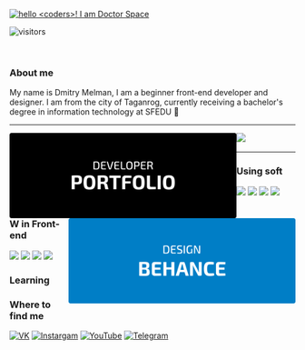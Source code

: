 
 [<img alt='hello <coders>! I am Doctor Space' target="_blank" src="https://github.com/DoctorSpace/DoctorSpace/blob/main/Hello.png"/>](https://github.com/DoctorSpace/)



![visitors](https://vbr.wocr.tk/badge?page_id=DoctorSpace.DoctorSpace&color=00cf00)

&nbsp;
<h3>About me</h3>
My name is Dmitry Melman, I am a beginner front-end developer and designer. I am from the city of Taganrog, currently receiving a bachelor's degree in information technology at SFEDU  🏫

---

[<img align="left" Width=400px; alt="PORTFOLIO" src="https://github.com/DoctorSpace/DoctorSpace/raw/main/PORTFOLIO-developer.svg"/>](https://doctorspace.github.io/Portfolio/)
[<img align="right" Width=400px; alt="BEHANCE" src="https://github.com/DoctorSpace/DoctorSpace/raw/main/BEHANCE-designer.svg"/>](https://www.behance.net/1i_am_ds/)

<img src='https://img.shields.io/badge/Work%20in-VSCode-1f425f.svg'/>


---

<h3>Using soft</h3>
<p>
 <img src="https://img.shields.io/badge/Visual_Studio_Code-191933?style=for-the-badge&logo=visual%20studio%20code&logoColor=white"/>
 <img src="https://img.shields.io/badge/Figma-191933?style=for-the-badge&logo=figma&logoColor=white"/>
 <img src="https://img.shields.io/badge/Adobe%20Photoshop-191933?style=for-the-badge&logo=Adobe%20Photoshop&logoColor=white"/>
 <img src="https://img.shields.io/badge/Adobe%20Illustrator-191933?logo=adobeillustrator&logoColor=fff&style=for-the-badge"/>
</p>


<h3>W in Front-end</h3>
<p>
 <img src="https://img.shields.io/badge/HTML5-E34F26?style=for-the-badge&logo=html5&logoColor=white"/>
 <img src="https://img.shields.io/badge/CSS3-1572B6?style=for-the-badge&logo=css3&logoColor=white"/>
 <img src="https://img.shields.io/badge/JavaScript-F7DF1E?style=for-the-badge&logo=JavaScript&logoColor=white"/>
 <img src="https://img.shields.io/badge/GIT-E44C30?style=for-the-badge&logo=git&logoColor=white"/>
</p>

<h3>Learning</h3>

<h3>Where to find me </h3>

[<img alt="VK" src="https://img.shields.io/badge/VK-%23007EC6.svg?&style=for-the-badge&logo=vk&logoColor=white" />](https://vk.com/1i_am_ds)
[<img alt="Instargam" src="https://img.shields.io/badge/Doctor.Space%20-%23007EC6.svg?&style=for-the-badge&logo=Instagram&logoColor=white"/>](https://www.instagram.com/doctor.space/)
[<img alt="YouTube" src="https://img.shields.io/badge/Doctor.Space%20-%23007EC6.svg?&style=for-the-badge&logo=YouTube&logoColor=white"/>](https://www.youtube.com/channel/UC2Kz_dPKuC3gzTQWJHJy5AA)
[<img alt="Telegram" src="https://img.shields.io/badge/@Doctor__space-007EC6?style=for-the-badge&logo=telegram&logoColor=white" />](https://t.me/Doctor_Space)
